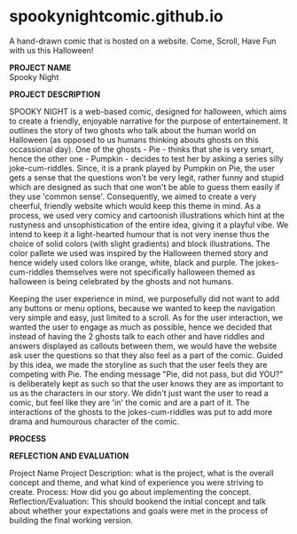 # spookynightcomic.github.io
A hand-drawn comic that is hosted on a website. Come, Scroll, Have Fun with us this Halloween!

<b>PROJECT NAME</b><br>
Spooky Night 

<b>PROJECT DESCRIPTION</b>
<p>SPOOKY NIGHT is a web-based comic, designed for halloween, which aims to create a friendly, enjoyable narrative for the purpose of entertainement. It outlines the story of two ghosts who talk about the human world on Halloween (as opposed to us humans thinking abouts ghosts on this occassional day). One of the ghosts - Pie - thinks that she is very smart, hence the other one - Pumpkin - decides to test her by asking a series silly joke-cum-riddles. Since, it is a prank played by Pumpkin on Pie, the user gets a sense that the questions won't be very legit, rather funny and stupid which are designed as such that one won't be able to guess them easily if they use 'common sense'. Consequently, we aimed to create a very cheerful, friendly website which would keep this theme in mind. As a process, we used very comicy and cartoonish illustrations which hint at the rustyness and unsophistication of the entire idea, giving it a playful vibe. We intend to keep it a light-hearted humour that is not very inense thus the choice of solid colors (with slight gradients) and block illustrations. The color pallete we used was inspired by the Halloween themed story and hence widely used colors like orange, white, black and purple. The jokes-cum-riddles themselves were not specifically halloween themed as halloween is being celebrated by the ghosts and not humans.</p>
<p>Keeping the user experience in mind, we purposefully did not want to add any buttons or menu options, because we wanted to keep the navigation very simple and easy, just limited to a scroll. As for the user interaction, we wanted the user to engage as much as possible, hence we decided that instead of having the 2 ghosts talk to each other and have riddles and answers displayed as callouts between them, we would have the website ask user the questions so that they also feel as a part of the comic. Guided by this idea, we made the storyline as such that the user feels they are competing with Pie. The ending message "Pie, did not pass, but did YOU?" is deliberately kept as such so that the user knows they are as important to us as the characters in our story. We didn't just want the user to read a comic, but feel like they are 'in' the comic and are a part of it. The interactions of the ghosts to the jokes-cum-riddles was put to add more drama and humourous character of the comic.</p>

<b>PROCESS</b>


<b>REFLECTION AND EVALUATION</b>


   
   
   
   
   Project Name
    Project Description: what is the project, what is the overall concept and theme, and what kind of experience you were striving to create.
    Process: How did you go about implementing the concept.
    Reflection/Evaluation: This should bookend the initial concept and talk about whether your expectations and goals were met in the process of building the final working version.

